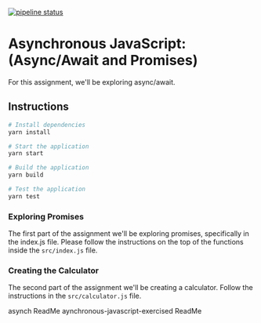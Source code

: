 [![pipeline status](https://gitlab.com/helio-training/exercises/asynchronous-javascript-exercise/badges/solutions/pipeline.svg)](https://gitlab.com/helio-training/exercises/asynchronous-javascript-exercise/commits/solutions)

# Asynchronous JavaScript: (Async/Await and Promises)

For this assignment, we'll be exploring async/await.

## Instructions

```sh
# Install dependencies
yarn install

# Start the application
yarn start

# Build the application
yarn build

# Test the application
yarn test
```

### Exploring Promises

The first part of the assignment we'll be exploring promises, specifically in the index.js file.  Please follow the instructions on the top of the functions inside the `src/index.js` file.

### Creating the Calculator

The second part of the assignment we'll be creating a calculator.  Follow the instructions in the `src/calculator.js` file.

asynch ReadMe
aynchronous-javascript-exercised ReadMe
